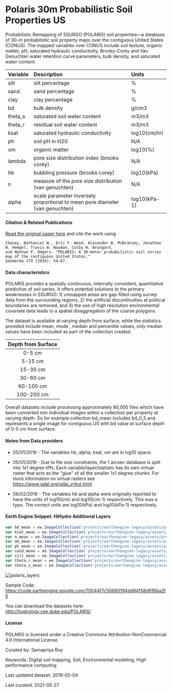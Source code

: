 # Polaris 30m Probabilistic Soil Properties US
Probabilistic Remapping of SSURGO (POLARIS) soil properties—a database of 30-m probabilistic soil property maps over the contiguous United States (CONUS). The mapped variables over CONUS include soil texture, organic matter, pH, saturated hydraulic conductivity, Brooks-Corey and Van Genuchten water retention curve parameters, bulk density, and saturated water content.

|Variable|Description                                                                  |Units       |
|:-------|:----------------------------------------------------------------------------|:-----------|
|silt    |silt percentage                                                              |%           |
|sand    |sand percentage                                                              |%           |
|clay    |clay percentage                                                              |%           |
|bd      |bulk density                                                                 |g/cm3       |
|theta_s |saturated soil water content                                                 |m3/m3       |
|theta_r |residual soil water content                                                  |m3/m3       |
|ksat    |saturated hydraulic conductivity                                             |log10(cm/hr)|
|ph      |soil pH in H20                                                               |N/A         |
|om      |organic matter                                                               |log10(%)    |
|lambda  | pore size distribution index (brooks corey)                                 |N/A         |
|hb      | bubbling pressure (brooks corey)                                            |log10(kPa)  |
|n       | measure of the pore size distribution (van genuchten)                       |N/A         |
|alpha   | scale parameter inversely proportional to mean pore diameter (van genuchten)|log10(kPa-1)|

#### Citation & Related Publications

[Read the original paper here](https://www.sciencedirect.com/science/article/abs/pii/S0016706116301434?via%3Dihub) and cite the work using

```
Chaney, Nathaniel W., Eric F. Wood, Alexander B. McBratney, Jonathan W. Hempel, Travis W. Nauman, Colby W. Brungard,
and Nathan P. Odgers. "POLARIS: A 30-meter probabilistic soil series map of the contiguous United States."
Geoderma 274 (2016): 54-67.
```

#### Data characteristics
POLARIS provides a spatially continuous, internally consistent, quantitative prediction of soil series. It offers potential solutions to the primary weaknesses in SSURGO: 1) unmapped areas are gap-filled using survey data from the surrounding regions, 2) the artificial discontinuities at political boundaries are removed, and 3) the use of high resolution environmental covariate data leads to a spatial disaggregation of the coarse polygons.

The dataset is available at varying depth from surface, while the statistics provided include mean, mode , median and percentile values, only median values have been included as part of the collection created.

<center>

|Depth from Surface|
|:----------------:|
|0-5 cm            |
|5-15 cm           |
|15-30 cm          |
|30-60 cm          |
|60-100 cm         |
|100-200 cm        |

</center>

Overall datasets include processing approximately 80,000 files which have been converted into individual images within a collection per property at varying depth. So for example collection bd_mean includes bd_0_5 and represents a single image for contiguous US with bd value at surface depth of 0-5 cm from surface.

#### Notes from Data providers
* 05/01/2019 - The variables hb, alpha, ksat, om are in log10 space.

* 05/01/2019 - Due to file size constraints, the 1 arcsec database is split into 1x1 degree tiffs. Each variable/layer/statistic has its own virtual raster that acts as the "glue" of all the smaller 1x1 degree chunks. For more information on virtual rasters see https://www.gdal.org/gdal_vrttut.html.

* 06/02/2019 - The variables hb and alpha were originally reported to have the units of log10(cm) and log10(cm-1) respectively. This was a typo. The correct units are log10(kPa) and log10(kPa-1) respectively.

#### Earth Engine Snippet: HiHydro Additional Layers

```js
var bd_mean = ee.ImageCollection('projects/earthengine-legacy/assets/projects/sat-io/open-datasets/polaris/bd_mean');
var ksat_mean = ee.ImageCollection('projects/earthengine-legacy/assets/projects/sat-io/open-datasets/polaris/ksat_mean');
var n_mean = ee.ImageCollection('projects/earthengine-legacy/assets/projects/sat-io/open-datasets/polaris/n_mean');
var om_mean = ee.ImageCollection('projects/earthengine-legacy/assets/projects/sat-io/open-datasets/polaris/om_mean');
var ph_mean = ee.ImageCollection('projects/earthengine-legacy/assets/projects/sat-io/open-datasets/polaris/ph_mean');
var sand_mean = ee.ImageCollection('projects/earthengine-legacy/assets/projects/sat-io/open-datasets/polaris/sand_mean');
var silt_mean = ee.ImageCollection('projects/earthengine-legacy/assets/projects/sat-io/open-datasets/polaris/silt_mean');
var theta_r_mean = ee.ImageCollection('projects/earthengine-legacy/assets/projects/sat-io/open-datasets/polaris/theta_r_mean');
var theta_s_mean = ee.ImageCollection('projects/earthengine-legacy/assets/projects/sat-io/open-datasets/polaris/theta_s_mean');
```

![polaris_layers](https://user-images.githubusercontent.com/6677629/119921913-7231c100-bf34-11eb-9efc-fede2f162272.gif)

Sample Code: https://code.earthengine.google.com/70044f7c50660194dd94158d916ba2f5

You can download the datasets here: http://hydrology.cee.duke.edu/POLARIS/

#### License
POLARIS is licensed under a Creative Commons Attribution-NonCommercial 4.0 International License.

Curated by: Samapriya Roy

Keywords: Digital soil mapping, Soil, Environmental modeling, High performance computing

Last updated dataset: 2019-05-04

Last curated: 2021-05-27

